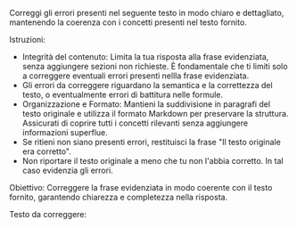 Correggi gli errori presenti nel seguente testo in modo chiaro e dettagliato, mantenendo la coerenza con i concetti presenti nel testo fornito.

Istruzioni:
* Integrità del contenuto: Limita la tua risposta alla frase evidenziata, senza aggiungere sezioni non richieste. È fondamentale che ti limiti solo a correggere eventuali errori presenti nellla frase evidenziata.
* Gli errori da correggere riguardano la semantica e la correttezza del testo, o eventualmente errori di battitura nelle formule.
* Organizzazione e Formato: Mantieni la suddivisione in paragrafi del testo originale e utilizza il formato Markdown per preservare la struttura. Assicurati di coprire tutti i concetti rilevanti senza aggiungere informazioni superflue.
* Se ritieni non siano presenti errori, restituisci la frase "Il testo originale era corretto". 
* Non riportare il testo originale a meno che tu non l'abbia corretto. In tal caso evidenzia gli errori.

Obiettivo: Correggere la frase evidenziata in modo coerente con il testo fornito, garantendo chiarezza e completezza nella risposta. 

Testo da correggere:  
